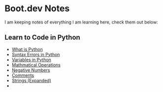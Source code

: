 # Boot.dev Notes

I am keeping notes of everything I am learning here, check them out below:

## Learn to Code in Python

- [What is Python](python/What_is_Python.md)
- [Syntax Errors in Python](python/syntax_errors.md)
- [Variables in Python](python/variables.md)
- [Mathmatical Operations](python/math_operators.md)
- [Negative Numbers](python/neg_numbers.md)
- [Comments](python/comments.md)
- [Strings (Expanded)](python/strings.md)
- 


